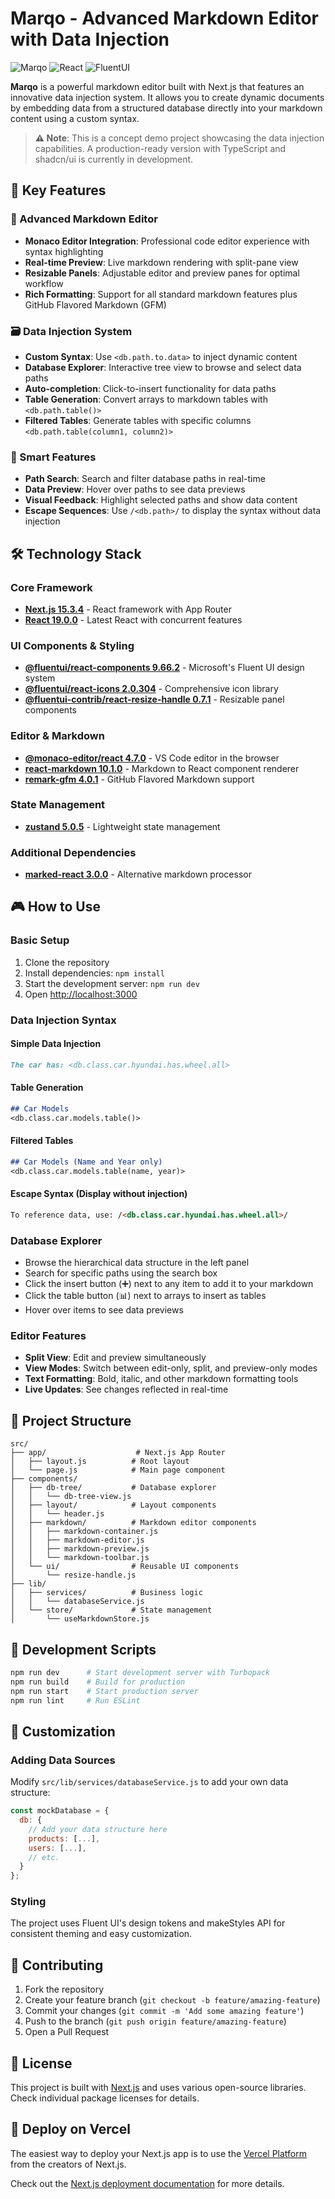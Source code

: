# Marqo - Advanced Markdown Editor with Data Injection

![Marqo](https://img.shields.io/badge/Next.js-15.3.4-black) ![React](https://img.shields.io/badge/React-19.0.0-blue) ![FluentUI](https://img.shields.io/badge/FluentUI-9.66.2-purple)

**Marqo** is a powerful markdown editor built with Next.js that features an innovative data injection system. It allows you to create dynamic documents by embedding data from a structured database directly into your markdown content using a custom syntax.

> **⚠️ Note**: This is a concept demo project showcasing the data injection capabilities. A production-ready version with TypeScript and shadcn/ui is currently in development.

## 🚀 Key Features

### 📝 Advanced Markdown Editor
- **Monaco Editor Integration**: Professional code editor experience with syntax highlighting
- **Real-time Preview**: Live markdown rendering with split-pane view
- **Resizable Panels**: Adjustable editor and preview panes for optimal workflow
- **Rich Formatting**: Support for all standard markdown features plus GitHub Flavored Markdown (GFM)

### 🗃️ Data Injection System
- **Custom Syntax**: Use `<db.path.to.data>` to inject dynamic content
- **Database Explorer**: Interactive tree view to browse and select data paths
- **Auto-completion**: Click-to-insert functionality for data paths
- **Table Generation**: Convert arrays to markdown tables with `<db.path.table()>`
- **Filtered Tables**: Generate tables with specific columns `<db.path.table(column1, column2)>`

### 🎯 Smart Features
- **Path Search**: Search and filter database paths in real-time
- **Data Preview**: Hover over paths to see data previews
- **Visual Feedback**: Highlight selected paths and show data content
- **Escape Sequences**: Use `/<db.path>/` to display the syntax without data injection

## 🛠️ Technology Stack

### Core Framework
- **[Next.js 15.3.4](https://nextjs.org)** - React framework with App Router
- **[React 19.0.0](https://react.dev)** - Latest React with concurrent features

### UI Components & Styling
- **[@fluentui/react-components 9.66.2](https://react.fluentui.dev)** - Microsoft's Fluent UI design system
- **[@fluentui/react-icons 2.0.304](https://react.fluentui.dev)** - Comprehensive icon library
- **[@fluentui-contrib/react-resize-handle 0.7.1](https://github.com/microsoft/fluentui-contrib)** - Resizable panel components

### Editor & Markdown
- **[@monaco-editor/react 4.7.0](https://github.com/suren-atoyan/monaco-react)** - VS Code editor in the browser
- **[react-markdown 10.1.0](https://github.com/remarkjs/react-markdown)** - Markdown to React component renderer
- **[remark-gfm 4.0.1](https://github.com/remarkjs/remark-gfm)** - GitHub Flavored Markdown support

### State Management
- **[zustand 5.0.5](https://github.com/pmndrs/zustand)** - Lightweight state management

### Additional Dependencies
- **[marked-react 3.0.0](https://github.com/sibiraj-s/marked-react)** - Alternative markdown processor

## 🎮 How to Use

### Basic Setup
1. Clone the repository
2. Install dependencies: `npm install`
3. Start the development server: `npm run dev`
4. Open [http://localhost:3000](http://localhost:3000)

### Data Injection Syntax

#### Simple Data Injection
```markdown
The car has: <db.class.car.hyundai.has.wheel.all>
```

#### Table Generation
```markdown
## Car Models
<db.class.car.models.table()>
```

#### Filtered Tables
```markdown
## Car Models (Name and Year only)
<db.class.car.models.table(name, year)>
```

#### Escape Syntax (Display without injection)
```markdown
To reference data, use: /<db.class.car.hyundai.has.wheel.all>/
```

### Database Explorer
- Browse the hierarchical data structure in the left panel
- Search for specific paths using the search box
- Click the insert button (➕) next to any item to add it to your markdown
- Click the table button (📊) next to arrays to insert as tables
- Hover over items to see data previews

### Editor Features
- **Split View**: Edit and preview simultaneously
- **View Modes**: Switch between edit-only, split, and preview-only modes
- **Text Formatting**: Bold, italic, and other markdown formatting tools
- **Live Updates**: See changes reflected in real-time

## 📁 Project Structure

```
src/
├── app/                    # Next.js App Router
│   ├── layout.js          # Root layout
│   └── page.js            # Main page component
├── components/
│   ├── db-tree/           # Database explorer
│   │   └── db-tree-view.js
│   ├── layout/            # Layout components
│   │   └── header.js
│   ├── markdown/          # Markdown editor components
│   │   ├── markdown-container.js
│   │   ├── markdown-editor.js
│   │   ├── markdown-preview.js
│   │   └── markdown-toolbar.js
│   └── ui/                # Reusable UI components
│       └── resize-handle.js
├── lib/
│   ├── services/          # Business logic
│   │   └── databaseService.js
│   └── store/             # State management
│       └── useMarkdownStore.js
```

## 🔧 Development Scripts

```bash
npm run dev      # Start development server with Turbopack
npm run build    # Build for production
npm run start    # Start production server
npm run lint     # Run ESLint
```

## 🎨 Customization

### Adding Data Sources
Modify `src/lib/services/databaseService.js` to add your own data structure:

```javascript
const mockDatabase = {
  db: {
    // Add your data structure here
    products: [...],
    users: [...],
    // etc.
  }
};
```

### Styling
The project uses Fluent UI's design tokens and makeStyles API for consistent theming and easy customization.

## 🤝 Contributing

1. Fork the repository
2. Create your feature branch (`git checkout -b feature/amazing-feature`)
3. Commit your changes (`git commit -m 'Add some amazing feature'`)
4. Push to the branch (`git push origin feature/amazing-feature`)
5. Open a Pull Request

## 📄 License

This project is built with [Next.js](https://nextjs.org) and uses various open-source libraries. Check individual package licenses for details.

## 🚀 Deploy on Vercel

The easiest way to deploy your Next.js app is to use the [Vercel Platform](https://vercel.com/new?utm_medium=default-template&filter=next.js&utm_source=create-next-app&utm_campaign=create-next-app-readme) from the creators of Next.js.

Check out the [Next.js deployment documentation](https://nextjs.org/docs/app/building-your-application/deploying) for more details.
